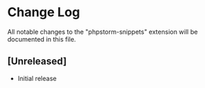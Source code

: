 # Change Log

All notable changes to the "phpstorm-snippets" extension will be documented in this file.

## [Unreleased]

- Initial release
